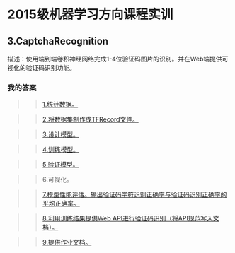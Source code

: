 # 2015级机器学习方向课程实训  

## 3.CaptchaRecognition

描述：使用端到端卷积神经网络完成1-4位验证码图片的识别。并在Web端提供可视化的验证码识别功能。

### 我的答案

>> [1.统计数据。](https://github.com/m-L-0/17b-LiShuHang-2015/blob/master/CaptchaRecognition/NUM.ipynb)

>> [2.将数据集制作成TFRecord文件。](https://github.com/m-L-0/17b-LiShuHang-2015/blob/master/CaptchaRecognition/totfrecord.py)
        
>> [3.设计模型。](https://github.com/m-L-0/17b-LiShuHang-2015/blob/master/CaptchaRecognition/CNN.ipynb)

>> [4.训练模型。](https://github.com/m-L-0/17b-LiShuHang-2015/blob/master/CaptchaRecognition/CNN.ipynb)

>> [5.验证模型。](https://github.com/m-L-0/17b-LiShuHang-2015/blob/master/CaptchaRecognition/TEST.ipynb)
       
>> 6.可视化。

>> [7.模型性能评估。输出验证码字符识别正确率与验证码识别正确率的平均正确率。](https://github.com/m-L-0/17b-LiShuHang-2015/blob/master/CaptchaRecognition/TEST.ipynb)

>> [8.利用训练结果提供Web API进行验证码识别（将API规范写入文档）。](https://github.com/m-L-0/17b-LiShuHang-2015/blob/master/CaptchaRecognition/web/Remine.md)

>> [9.提供作业文档。](https://github.com/m-L-0/17b-LiShuHang-2015/blob/master/CaptchaRecognition/CaptchaRecognition%E4%BD%9C%E4%B8%9A%E6%96%87%E6%A1%A3.md)
